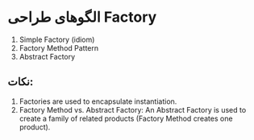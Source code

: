 # الگوهای طراحی Factory
1. Simple Factory (idiom)
2. Factory Method Pattern
3. Abstract Factory

## نکات:
1. Factories are used to encapsulate instantiation. 
2. Factory Method vs. Abstract Factory: An Abstract Factory is used to create a family of related products (Factory Method creates one product).






